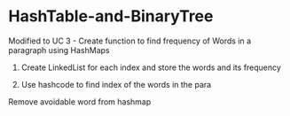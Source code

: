 # HashTable-and-BinaryTree

Modified to UC 3 - Create function to find frequency of Words in a paragraph using HashMaps

1. Create LinkedList for each index and store the words and its frequency

2. Use hashcode to find index of the words in the para

Remove avoidable word from hashmap